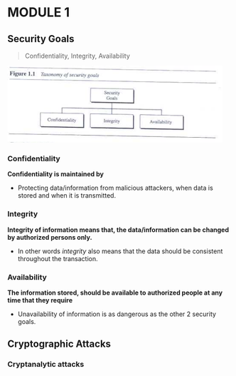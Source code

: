 # MODULE 1

## Security Goals

> Confidentiality, Integrity, Availability
<img src = "security_goals.png">

### Confidentiality

<b>Confidentiality is maintained by</b>

* Protecting data/information from malicious attackers, when data is stored and when it is transmitted.

### Integrity

<b>Integrity of information means that, the data/information can be changed by authorized persons only.</b>

* In other words _integrity_ also means that the data should be consistent throughout the transaction.

### Availability

**The information stored, should be available to authorized people at any time that they require**
* Unavailability of information is as dangerous as the other 2 security goals.

## Cryptographic Attacks

### Cryptanalytic attacks

